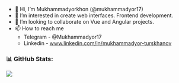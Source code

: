 - 👋 Hi, I’m Mukhammadyorkhon (@mukhammadyor17)
- 👀 I’m interested in create web interfaces. Frontend development.
- 💞️ I’m looking to collaborate on Vue and Angular projects.
- 📫 How to reach me 
   - Telegram - @Mukhammadyor17
   - Linkedin - www.linkedin.com/in/mukhammadyor-turskhanov
 

### 📊 GitHub Stats:
![](https://github-profile-summary-cards.vercel.app/api/cards/profile-details?username=mukhammadyor17&theme=material_palenight)

<!---
mukhammadyor17/mukhammadyor17 is a ✨ special ✨ repository because its `README.md` (this file) appears on your GitHub profile.
You can click the Preview link to take a look at your changes.
--->
